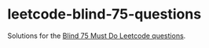# leetcode-blind-75-questions
Solutions for the [Blind 75 Must Do Leetcode questions](https://leetcode.com/list/xi4ci4ig/).
